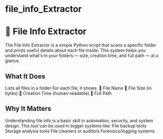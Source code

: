 # file_info_Extractor
# 📂 File Info Extractor

The File Info Extractor is a simple Python script that scans a specific folder and prints useful details about each file inside. This system helps you understand what's in your folders — size, creation time, and full path — at a glance.

## What It Does
Lists all files in a folder
For each file, it shows:
📄 File Name
📏 File Size (in bytes)
📅 Creation Time (human-readable)
📍 Full Path
## Why It Matters
Understanding file info is a basic skill in automation, security, and system design.
This tool can be used in bigger systems like:
File backup tools
Storage analysis tools
File cleaners or auditors
Forensics/logging systems
